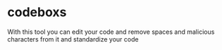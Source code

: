# codeboxs
With this tool you can edit your code and remove spaces and malicious characters from it and standardize your code
